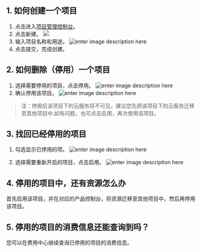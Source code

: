 
## 1. 如何创建一个项目
1. 点击进入[项目管理控制台](http://console.tce.fsphere.cn/project)。
2. 点击新建。
![](https://mc.qcloudimg.com/static/img/b874434e856f263b7efb034c801899d3/1.png)
3. 输入项目名称和用途。
![enter image description here](https://mc.qcloudimg.com/static/img/36e4a1614460b991c0af67c293762141/2.png)
4. 点击提交，完成创建。


## 2. 如何删除（停用）一个项目
1. 选择需要停用的项目，点击停用。
![enter image description here](https://mc.qcloudimg.com/static/img/836c707687294ccad4d8cdac181fc0a9/3.png)
2. 确认停用该项目。
![enter image description here](https://mc.qcloudimg.com/static/img/2706f37ae7513e5915f60a86ce6a7a03/4.png)

>注：停用后该项目下的云服务将不可见，建议您先把该项目下的云服务迁移至其他项目中.如有问题，也可点击启用，再次使用该项目。

## 3. 找回已经停用的项目
1. 勾选显示已停用的项。
![enter image description here](https://mc.qcloudimg.com/static/img/94d0f7c369fa087ec744d69a26542bac/5.png)

2. 选择需要重新开启的项目，点击启用。
![enter image description here](https://mc.qcloudimg.com/static/img/e4b5f60e3667cc3d4ad9c0dfb765a518/6.png)

## 4. 停用的项目中，还有资源怎么办
首先启用该项目，并在对应的产品控制台，将资源迁移至其他项目中，然后再停用该项目。

## 5. 停用的项目的消费信息还能查询到吗？
您可以在费用中心继续查询已停用的项目的消费信息。
